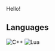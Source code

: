 Hello!
  
## Languages
![C++](https://img.shields.io/badge/C++-blue?style=for-the-badge&logo=c%2B%2B)
![Lua](https://img.shields.io/badge/Lua-2C2D72?style=for-the-badge&logo=lua)
